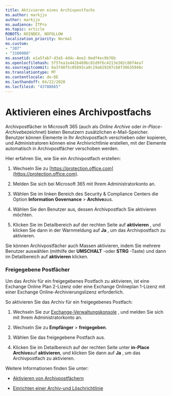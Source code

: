 ```yaml
---
title: Aktivieren eines Archivpostfachs
ms.author: markjjo
author: markjjo
ms.audience: ITPro
ms.topic: article
ROBOTS: NOINDEX, NOFOLLOW
localization_priority: Normal
ms.custom:
- "307"
- "3100008"
ms.assetid: e1a5fab7-d3a5-4d4c-8ee2-0edf4ec9b76b
ms.openlocfilehash: 5f5fea1e442b489bc81d9f6c4213e302c80f4ea7
ms.sourcegitcommit: 6a3748f5c05693ca0c19a829287cb8f30635940c
ms.translationtype: MT
ms.contentlocale: de-DE
ms.lasthandoff: 04/22/2020
ms.locfileid: "43788665"
---
```

# <a name="enable-an-archive-mailbox"></a>Aktivieren eines Archivpostfachs

Archivpostfächer in Microsoft 365 (auch als *Online Archive* oder *in-Place-Archive*bezeichnet) bieten Benutzern zusätzlichen e-Mail-Speicher. Benutzer können Elemente in Ihr Archivpostfach verschieben oder kopieren, und Administratoren können eine Archivrichtlinie erstellen, mit der Elemente automatisch in Archivpostfächer verschoben werden.
  
Hier erfahren Sie, wie Sie ein Archivpostfach erstellen:
  
1. Wechseln Sie zu [https://protection.office.com](https://protection.office.com).

2. Melden Sie sich bei Microsoft 365 mit Ihrem Administratorkonto an.

3. Wählen Sie im linken Bereich des Security &amp; Compliance Centers die Option **Information Governance** \> **Archive**aus.

4. Wählen Sie den Benutzer aus, dessen Archivpostfach Sie aktivieren möchten.

5. Klicken Sie im Detailbereich auf der rechten Seite auf **aktivieren** , und klicken Sie dann in der Warnmeldung auf **Ja** , um das Archivpostfach zu aktivieren.

Sie können Archivpostfächer auch Massen aktivieren, indem Sie mehrere Benutzer auswählen (mithilfe der **UMSCHALT** -oder **STRG** -Taste) und dann im Detailbereich auf **aktivieren** klicken.
  
### <a name="shared-mailboxes"></a>Freigegebene Postfächer

Um das Archiv für ein freigegebenes Postfach zu aktivieren, ist eine Exchange Online Plan 2-Lizenz oder eine Exchange Onlineplan 1-Lizenz mit einer Exchange Online-Archivierungslizenz erforderlich.  

So aktivieren Sie das Archiv für ein freigegebenes Postfach:

1. Wechseln Sie zur [Exchange-Verwaltungskonsole](https://outlook.office365.com/ecp) , und melden Sie sich mit Ihrem Administratorkonto an.

2. Wechseln Sie zu **Empfänger** > **freigegeben**.

3. Wählen Sie das freigegebene Postfach aus.

4. Klicken Sie im Detailbereich auf der rechten Seite unter **in-Place Archive**auf **aktivieren**, und klicken Sie dann auf **Ja** , um das Archivpostfach zu aktivieren.

Weitere Informationen finden Sie unter:
  
- [Aktivieren von Archivpostfächern](https://docs.microsoft.com/office365/securitycompliance/enable-archive-mailboxes)

- [Einrichten einer Archiv-und Löschrichtlinie](https://docs.microsoft.com//office365/securitycompliance/set-up-an-archive-and-deletion-policy-for-mailboxes)
